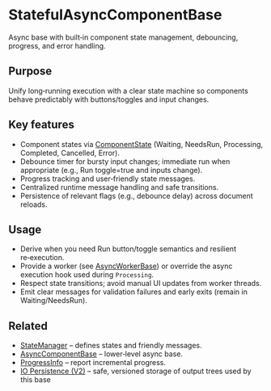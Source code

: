 # StatefulAsyncComponentBase

Async base with built‑in component state management, debouncing, progress, and error handling.

## Purpose

Unify long‑running execution with a clear state machine so components behave predictably with buttons/toggles and input changes.

## Key features

- Component states via [ComponentState](../Helpers/StateManager.md) (Waiting, NeedsRun, Processing, Completed, Cancelled, Error).
- Debounce timer for bursty input changes; immediate run when appropriate (e.g., Run toggle=true and inputs change).
- Progress tracking and user‑friendly state messages.
- Centralized runtime message handling and safe transitions.
- Persistence of relevant flags (e.g., debounce delay) across document reloads.

## Usage

- Derive when you need Run button/toggle semantics and resilient re‑execution.
- Provide a worker (see [AsyncWorkerBase](./AsyncWorkerBase.md)) or override the async execution hook used during `Processing`.
- Respect state transitions; avoid manual UI updates from worker threads.
- Emit clear messages for validation failures and early exits (remain in Waiting/NeedsRun).

## Related

- [StateManager](../Helpers/StateManager.md) – defines states and friendly messages.
- [AsyncComponentBase](./AsyncComponentBase.md) – lower‑level async base.
- [ProgressInfo](../Helpers/ProgressInfo.md) – report incremental progress.
 - [IO Persistence (V2)](../IO/Persistence.md) – safe, versioned storage of output trees used by this base
